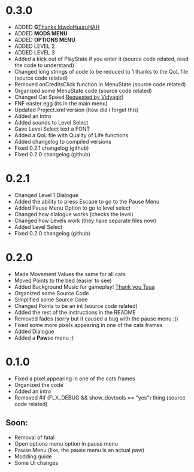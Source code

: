 # **0.3.0**

- ADDED **G**[Thanks IdwdoHuuruHAH](https://cult-of-x.fandom.com/wiki/Fatal_Error?file=FatalError_Fear.png)
- ADDED **MODS MENU**
- ADDED **OPTIONS MENU**
- ADDED LEVEL 2
- ADDED LEVEL 3
- Added a kick out of PlayState if you enter it (source code related, read the code to understand)
- Changed long strings of code to be reduced to 1 thanks to the QoL file (source code related)
- Removed onCreditsClick function in MenuState (source code related)
- Organized some MenuState code (source code related)
- Changed Cat Speed [Requested by Vidyagirl](https://github.com/vidyagirl)
- FNF easter egg (its in the main menu)
- Updated Project.xml version (how did i forget this)
- Added an Intro
- Added sounds to Level Select
- Gave Level Select text a FONT
- Added a QoL file with Quality of Life functions
- Added changelog to compiled versions
- Fixed 0.2.1 changelog (github)
- Fixed 0.2.0 changelog (github)

# 0.2.1

- Changed Level 1 Dialogue
- Added the ability to press Escape to go to the Pause Menu
- Added Pause Menu Option to go to level select
- Changed how dialogue works (checks the level)
- Changed how Levels work (they have separate files now)
- Added Level Select
- Fixed 0.2.0 changelog (github)

# 0.2.0

- Made Movement Values the same for all cats
- Moved Points to the bed (easier to see)
- Added Background Music for gameplay! [Thank you Tsua](https://www.youtube.com/channel/UC-bb9hlPaRDR2ASv2pETGCQ)
- Organized some Source Code
- Simplified some Source Code
- Changed Points to be an int (source code related)
- Added the rest of the instructions in the README
- Removed fades (sorry but it caused a bug with the pause menu :()
- Fixed some more pixels appearing in one of the cats frames
- Added Dialogue
- Added a **Paw**se menu ;)

# 0.1.0

- Fixed a pixel appearing in one of the cats frames
- Organized the code
- Added an intro
- Removed #if (FLX_DEBUG && show_devtools == "yes") thing (source code related)

## Soon:
- Removal of fatal
- Open options menu option in pause menu
- Pawse Menu (like, the pause menu is an actual paw)
- Modding guide
- Some UI changes
